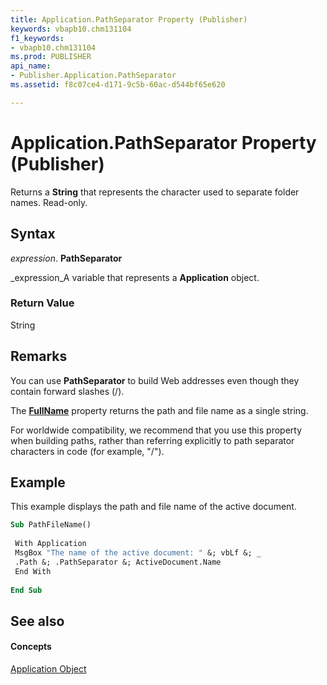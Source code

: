 ```yaml
---
title: Application.PathSeparator Property (Publisher)
keywords: vbapb10.chm131104
f1_keywords:
- vbapb10.chm131104
ms.prod: PUBLISHER
api_name:
- Publisher.Application.PathSeparator
ms.assetid: f8c07ce4-d171-9c5b-60ac-d544bf65e620

---
```



# Application.PathSeparator Property (Publisher)

Returns a  **String** that represents the character used to separate folder names. Read-only.


## Syntax

 _expression_. **PathSeparator**

 _expression_A variable that represents a  **Application** object.


### Return Value

String


## Remarks

You can use  **PathSeparator** to build Web addresses even though they contain forward slashes (/).

The  **[FullName](document.fullname-property-publisher.md)** property returns the path and file name as a single string.

For worldwide compatibility, we recommend that you use this property when building paths, rather than referring explicitly to path separator characters in code (for example, "/").


## Example

This example displays the path and file name of the active document.


```vb
Sub PathFileName() 
 
 With Application 
 MsgBox "The name of the active document: " &; vbLf &; _ 
 .Path &; .PathSeparator &; ActiveDocument.Name 
 End With 
 
End Sub
```


## See also


#### Concepts


 [Application Object](application-object-publisher.md)

